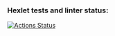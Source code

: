 ### Hexlet tests and linter status:
[![Actions Status](https://github.com/Testl00/qa-engineer-project-84/actions/workflows/hexlet-check.yml/badge.svg)](https://github.com/Testl00/qa-engineer-project-84/actions)